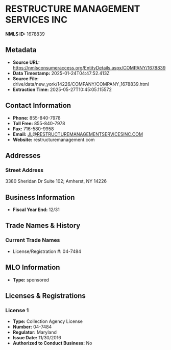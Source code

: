 # RESTRUCTURE MANAGEMENT SERVICES INC

**NMLS ID:** 1678839

## Metadata
- **Source URL:** https://nmlsconsumeraccess.org/EntityDetails.aspx/COMPANY/1678839
- **Data Timestamp:** 2025-01-24T04:47:52.413Z
- **Source File:** drive/data/new_york/14226/COMPANY/COMPANY_1678839.html
- **Extraction Time:** 2025-05-27T10:45:05.115572

## Contact Information
- **Phone:** 855-840-7978
- **Toll Free:** 855-840-7978
- **Fax:** 716-580-9958
- **Email:** JL@RESTRUCTUREMANAGEMENTSERVICESINC.COM
- **Website:** restructuremanagement.com

## Addresses
### Street Address
3380 Sheridan Dr Suite 102; Amherst, NY 14226

## Business Information
- **Fiscal Year End:** 12/31

## Trade Names & History
### Current Trade Names
- License/Registration #: 04-7484

## MLO Information
- **Type:** sponsored

## Licenses & Registrations

### License 1
- **Type:** Collection Agency License
- **Number:** 04-7484
- **Regulator:** Maryland
- **Issue Date:** 11/30/2016
- **Authorized to Conduct Business:** No
